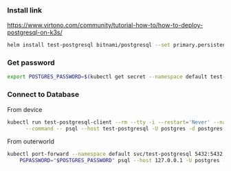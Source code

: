 ### Install link
https://www.virtono.com/community/tutorial-how-to/how-to-deploy-postgresql-on-k3s/

```sh
helm install test-postgresql bitnami/postgresql --set primary.persistence.existingClaim=pg-pvc,auth.postgresPassword=pgpass,volumePermissions.enabled=true primary.pdb.create=false
```
### Get password
```sh
export POSTGRES_PASSWORD=$(kubectl get secret --namespace default test-postgresql -o jsonpath="{.data.postgres-password}" | base64 -d)
```

### Connect to Database
From device
```sh
kubectl run test-postgresql-client --rm --tty -i --restart='Never' --namespace default --image docker.io/bitnami/postgresql:17.5.0-debian-12-r18 --env="PGPASSWORD=$POSTGRES_PASSWORD" \
      --command -- psql --host test-postgresql -U postgres -d postgres -p 5432
```

From outerworld
```sh
kubectl port-forward --namespace default svc/test-postgresql 5432:5432 &
    PGPASSWORD="$POSTGRES_PASSWORD" psql --host 127.0.0.1 -U postgres -d postgres -p 5432
```
